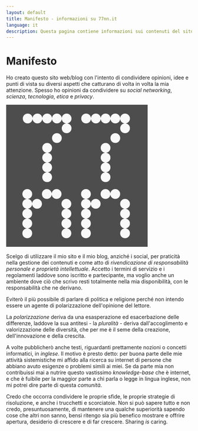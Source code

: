 ```yaml
---
layout: default
title: Manifesto - informazioni su 77nn.it
language: it
description: Questa pagina contiene informazioni sui contenuti del sito 77nn.it
---
```


# Manifesto

Ho creato questo sito web/blog con l'intento di condividere opinioni, idee e punti di vista su diversi aspetti che catturano di volta in volta la mia attenzione. Spesso ho opinioni da condividere su *social networking*, *scienza*, *tecnologia*, *etica* e *privacy*.
 
<img class = "inline left wd40pct" alt = "Logo del sito 77nn.it che rappresenta su due righe il numero '77' e le lettere 'nn'" src = "assets/images/icon.svg" />

Scelgo di utilizzare il mio sito e il mio blog, anziché i social, per praticità nella gestione dei contenuti e come atto di *rivendicazione di responsabilità personale e proprietà intellettuale*. Accetto i termini di servizio e i regolamenti laddove sono iscritto e partecipante, ma voglio anche un ambiente dove ciò che scrivo resti totalmente nella mia disponibilità, con le responsabilità che ne derivano.

Eviterò il più possibile di parlare di politica e religione perché non intendo essere un agente di polarizzazione dell'opinione del lettore.

La *polarizzazione* deriva da una esasperazione ed esacerbazione delle differenze, laddove la sua antitesi - la *pluralità* - deriva dall'accoglimento e valorizzazione delle diversità, che per me è il seme della creazione, dell'innovazione e della crescita.

A volte pubblicherò anche testi, riguardanti prettamente nozioni o concetti informatici, in *inglese*. Il motivo è presto detto: per buona parte delle mie attività sistemistiche mi affido alla ricerca su internet di persone che abbiano avuto esigenze o problemi simili ai miei. Se da parte mia non contribuissi mai a nutrire questo vastissimo *knowledge-base* che è internet, e che è fuibile per la maggior parte a chi parla o legge in lingua inglese, non mi potrei dire parte di questa *comunità*.

Credo che occorra condividere le proprie sfide, le proprie strategie di risoluzione, e anche i trucchetti e scorciatoie. Non si può sapere tutto e non credo, presuntuosamente, di mantenere una qualche superiorità sapendo cose che altri non sanno, bensì ritengo sia più benefico mostrare e offrire apertura, desiderio di crescere e di far crescere. Sharing *is* caring.
